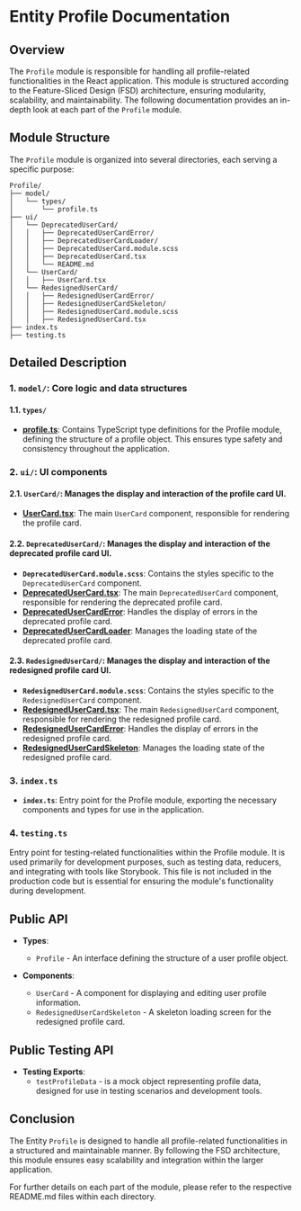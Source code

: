 # Entity Profile Documentation

## Overview
The `Profile`  module is responsible for handling all profile-related functionalities in the React application. This module is structured according to the Feature-Sliced Design (FSD) architecture, ensuring modularity, scalability, and maintainability. The following documentation provides an in-depth look at each part of the `Profile` module.

## Module Structure
The `Profile` module is organized into several directories, each serving a specific purpose:
```text
Profile/
├── model/
│   └── types/
│       └── profile.ts
├── ui/
│   └── DeprecatedUserCard/
│   │   ├── DeprecatedUserCardError/
│   │   ├── DeprecatedUserCardLoader/
│   │   ├── DeprecatedUserCard.module.scss
│   │   ├── DeprecatedUserCard.tsx
│   │   └── README.md
│   └── UserCard/
│   │   ├── UserCard.tsx
│   └── RedesignedUserCard/
│   │   ├── RedesignedUserCardError/
│   │   ├── RedesignedUserCardSkeleton/
│   │   ├── RedesignedUserCard.module.scss
│   │   ├── RedesignedUserCard.tsx
├── index.ts
├── testing.ts
```

## Detailed Description

### 1. `model/`: Core logic and data structures

#### 1.1. `types/`
- [**profile.ts**](./model/types/profile.ts): Contains TypeScript type definitions for the Profile module, defining the structure of a profile object. This ensures type safety and consistency throughout the application.

### 2. `ui/`: UI components

#### 2.1. `UserCard/`: Manages the display and interaction of the profile card UI.
- [**UserCard.tsx**](../../features/EditableProfileCard/ui/UserCard/README.md): The main `UserCard` component, responsible for rendering the profile card.

#### 2.2. `DeprecatedUserCard/`: Manages the display and interaction of the deprecated profile card UI.
- **`DeprecatedUserCard.module.scss`**: Contains the styles specific to the `DeprecatedUserCard` component.
- [**DeprecatedUserCard.tsx**](../User/ui/DeprecatedUserCard/README.md): The main `DeprecatedUserCard` component, responsible for rendering the deprecated profile card.
- [**DeprecatedUserCardError**](../User/ui/DeprecatedUserCard/DeprecatedUserCardError/README.md): Handles the display of errors in the deprecated profile card.
- [**DeprecatedUserCardLoader**](../User/ui/DeprecatedUserCard/DeprecatedUserCardLoader/README.md): Manages the loading state of the deprecated profile card.

#### 2.3. `RedesignedUserCard/`: Manages the display and interaction of the redesigned profile card UI.
- **`RedesignedUserCard.module.scss`**: Contains the styles specific to the `RedesignedUserCard` component.
- [**RedesignedUserCard.tsx**](../../features/EditableProfileCard/ui/UserCard/RedesignedUserCard/README.md): The main `RedesignedUserCard` component, responsible for rendering the redesigned profile card.
- [**RedesignedUserCardError**](../../features/EditableProfileCard/ui/UserCard/RedesignedUserCard/RedesignedUserCardError/README.md): Handles the display of errors in the redesigned profile card.
- [**RedesignedUserCardSkeleton**](../../features/EditableProfileCard/ui/UserCard/RedesignedUserCard/RedesignedUserCardSkeleton/README.md): Manages the loading state of the redesigned profile card.

### 3. `index.ts`
- **`index.ts`**: Entry point for the Profile module, exporting the necessary components and types for use in the application.

### 4. `testing.ts`
Entry point for testing-related functionalities within the Profile module. It is used primarily for development purposes, such as testing data, reducers, and integrating with tools like Storybook. This file is not included in the production code but is essential for ensuring the module's functionality during development.

## Public API

- **Types**:
    - `Profile` - An interface defining the structure of a user profile object.

- **Components**:
    - `UserCard` - A component for displaying and editing user profile information.
    - `RedesignedUserCardSkeleton` - A skeleton loading screen for the redesigned profile card.

## Public Testing API
- **Testing Exports**:
  - `testProfileData` -  is a mock object representing profile data, designed for use in testing scenarios and development tools.

## Conclusion
The Entity `Profile` is designed to handle all profile-related functionalities in a structured and maintainable manner. By following the FSD architecture, this module ensures easy scalability and integration within the larger application.

For further details on each part of the module, please refer to the respective README.md files within each directory.
